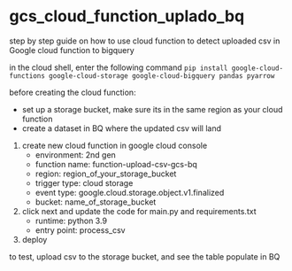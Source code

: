 # gcs_cloud_function_uplado_bq
step by step guide on how to use cloud function to detect uploaded csv in Google cloud function to bigquery  

in the cloud shell, enter the following command ```pip install google-cloud-functions google-cloud-storage google-cloud-bigquery pandas pyarrow```

before creating the cloud function: 
* set up a storage bucket, make sure its in the same region as your cloud function
* create a dataset in BQ where the updated csv will land 

1. create new cloud function in google cloud console
   * environment: 2nd gen
   * function name: function-upload-csv-gcs-bq
   * region: region_of_your_storage_bucket
   * trigger type: cloud storage
   * event type: google.cloud.storage.object.v1.finalized
   * bucket: name_of_storage_bucket 
2. click next and update the code for main.py and requirements.txt 
   * runtime: python 3.9
   * entry point: process_csv
3. deploy


to test, upload csv to the storage bucket, and see the table populate in BQ 
